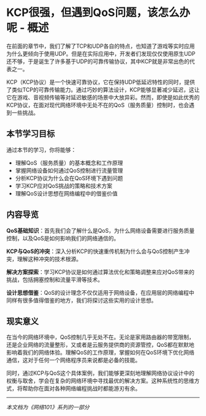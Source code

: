 # KCP很强，但遇到QoS问题，该怎么办呢 - 概述

在前面的章节中，我们了解了TCP和UDP各自的特点，也知道了游戏等实时应用为什么更倾向于使用UDP。但是在实际应用中，开发者们发现仅仅使用原生UDP还不够，于是诞生了许多基于UDP的可靠传输协议，其中KCP就是非常出色的代表之一。

KCP（KCP协议）是一个快速可靠协议，它在保持UDP低延迟特性的同时，提供了类似TCP的可靠传输能力。通过巧妙的算法设计，KCP能够显著减少延迟，这让它在游戏、音视频传输等对延迟敏感的场景中大放异彩。然而，即使是如此优秀的KCP协议，在面对现代网络环境中无处不在的QoS（服务质量）控制时，也会遇到一些挑战。

## 本节学习目标

通过本节的学习，你将能够：
- 理解QoS（服务质量）的基本概念和工作原理
- 掌握网络设备如何通过QoS控制进行流量管理
- 分析KCP协议为什么会在QoS环境下遇到问题
- 学习KCP应对QoS挑战的策略和技术方案
- 理解QoS设计思想在网络编程中的借鉴价值

## 内容导览

**QoS基础知识**：首先我们会了解什么是QoS，为什么网络设备需要进行服务质量控制，以及QoS是如何影响我们的网络通信的。

**KCP与QoS的冲突**：深入分析KCP的快速重传机制为什么会与QoS控制产生冲突，理解这种冲突的技术根源。

**解决方案探索**：学习KCP协议是如何通过算法优化和策略调整来应对QoS带来的挑战，包括拥塞控制和流量平滑等技术。

**设计思想借鉴**：QoS的设计理念不仅仅适用于网络设备，在应用层的网络编程中同样有很多值得借鉴的地方，我们将探讨这些实用的设计思想。

## 现实意义

在当今的网络环境中，QoS控制几乎无处不在。无论是家用路由器的带宽限制，还是企业网络的流量整形，又或者是云服务提供商的资源管控，QoS都在默默地影响着我们的网络体验。理解QoS的工作原理，掌握如何在QoS环境下优化网络通信，这对于任何一个网络程序员来说都是必备的技能。

同时，通过KCP与QoS这个具体案例，我们能够更深刻地理解网络协议设计中的权衡与取舍，学会在复杂的网络环境中寻找最优的解决方案。这种系统性的思维方式，将帮助你在面对各种网络编程挑战时都能游刃有余。

---

*本文档为《网络101》系列的一部分*
